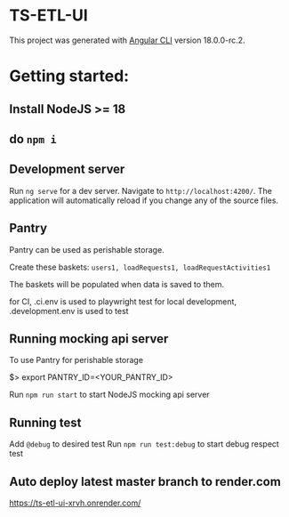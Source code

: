 # TS-ETL-UI

This project was generated with [Angular CLI](https://github.com/angular/angular-cli) version 18.0.0-rc.2.

# Getting started:
## Install NodeJS >= 18
## do `npm i`

## Development server

Run `ng serve` for a dev server. Navigate to `http://localhost:4200/`. The application will automatically reload if you change any of the source files.

## Pantry

Pantry can be used as perishable storage. 

Create these baskets: `users1, loadRequests1, loadRequestActivities1`

The baskets will be populated when data is saved to them. 

for CI, .ci.env is used to playwright test
for local development, .development.env is used to test

## Running mocking api server

To use Pantry for perishable storage

$> export PANTRY_ID=<YOUR_PANTRY_ID>

Run `npm run start` to start NodeJS mocking api server

## Running test
Add `@debug` to desired test
Run `npm run test:debug` to start debug respect test

## Auto deploy latest master branch to render.com
https://ts-etl-ui-xrvh.onrender.com/
